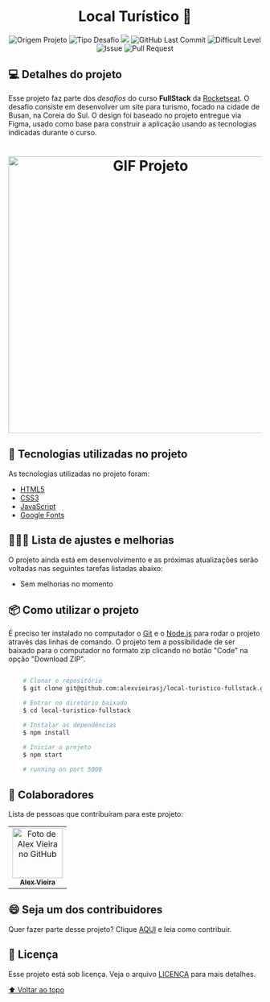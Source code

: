 <h1 id="title" align="center">
  Local Turístico 🚢
</h1>

<p align="center">
    <img alt="Origem Projeto" src="https://img.shields.io/badge/Project-Course-informational">
    <img alt="Tipo Desafio" src="https://img.shields.io/badge/Type-Challenge-orange">
    <img src="https://img.shields.io/badge/Course-Rocketseat-blueviolet?logo=data:image/png;base64,iVBORw0KGgoAAAANSUhEUgAAABAAAAAQCAMAAAAoLQ9TAAAALVBMVEVHcExxWsF0XMJzXMJxWcFsUsD///9jRrzY0u6Xh9Gsn9n39fyMecy0qd2bjNJWBT0WAAAABHRSTlMA2Do606wF2QAAAGlJREFUGJVdj1cWwCAIBLEsRU3uf9xobDH8+GZwUYi8i6ucJwrxKE+7D0G9Q4vlYqtmCSjndr4CgCgzlyFgfKfKCVO0LrPKjmiqMxGXkJwNnXskqWG+1oSM+BSwD8f29YLNjvx/OQrn+g99oQSoNmt3PgAAAABJRU5ErkJggg=="></img>
    <img alt="GitHub Last Commit" src="https://img.shields.io/github/last-commit/alexvieirasj/local-turistico-fullstack">
    <img alt="Difficult Level" src="https://img.shields.io/badge/level-beginner-green">
    <img alt="Issue" src="https://img.shields.io/bitbucket/issues/alexvieirasj/local-turistico-fullstack?style=critical">
    <img alt="Pull Request" src="https://img.shields.io/bitbucket/pr-raw/alexvieirasj/local-turistico-fullstack?style=critical">
</p>

## 💻 Detalhes do projeto

Esse projeto faz parte dos *desafios* do curso **FullStack** da [Rocketseat](https://rocketseat.com.br/). O desafio consiste em desenvolver um site para turismo, focado na cidade de Busan, na Coreia do Sul. O design foi baseado no projeto entregue via Figma, usado como base para construir a aplicação usando as tecnologias indicadas durante o curso.

<h1 align="center">
    <img alt="GIF Projeto" title="GIF do Projeto" src="./assets/local-turistico-busan.gif" height="550"/>
</h1>

## :rocket: Tecnologias utilizadas no projeto

As tecnologias utilizadas no projeto foram:

- [HTML5](https://developer.mozilla.org/en-US/docs/Web/Guide/HTML/HTML5)
- [CSS3](https://developer.mozilla.org/en-US/docs/Web/CSS)
- [JavaScript](https://developer.mozilla.org/en-US/docs/Web/JavaScript)
- [Google Fonts](https://fonts.google.com/)

## 👨🏻‍💻 Lista de ajustes e melhorias

O projeto ainda está em desenvolvimento e as próximas atualizações serão voltadas nas seguintes tarefas listadas abaixo:

- Sem melhorias no momento

## :package: Como utilizar o projeto

É preciso ter instalado no computador o [Git](https://git-scm.com) e o [Node.js](https://nodejs.org/) para rodar o projeto através das linhas de comando. O projeto tem a possibilidade de ser baixado para o computador no formato zip clicando no botão "Code" na opção "Download ZIP".

```bash

    # Clonar o repositório
    $ git clone git@github.com:alexvieirasj/local-turistico-fullstack.git

    # Entrar no diretório baixado
    $ cd local-turistico-fullstack

    # Instalar as dependências        
    $ npm install 

    # Iniciar o projeto
    $ npm start 
    
    # running on port 5000 
```

## 🤝 Colaboradores

Lista de pessoas que contribuíram para este projeto:

<table>
  <tr>
    <td align="center">
      <a href="#">
        <img src="https://avatars.githubusercontent.com/u/23263907" width="100px;" alt="Foto de Alex Vieira no GitHub"/><br>
        <sub>
          <b>Alex Vieira</b>
        </sub>
      </a>
    </td>
  </tr>
</table>

## 😄 Seja um dos contribuidores<br>

Quer fazer parte desse projeto? Clique [AQUI](CONTRIBUTING.md) e leia como contribuir.

## 📝 Licença

Esse projeto está sob licença. Veja o arquivo [LICENÇA](LICENSE.md) para mais detalhes.

[⬆ Voltar ao topo](#title)